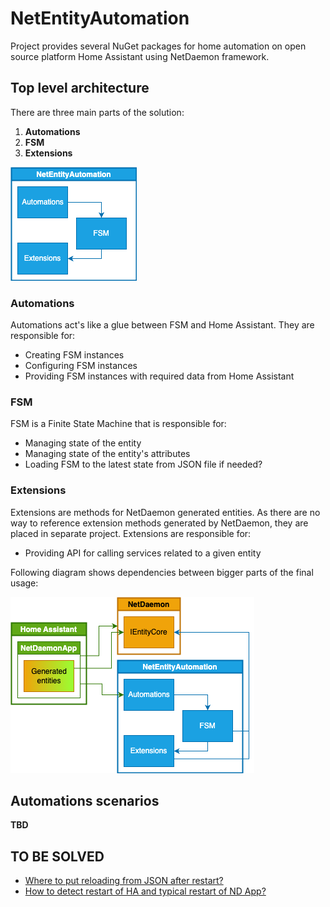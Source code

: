 # NetEntityAutomation

Project provides several NuGet packages for home automation on open source platform Home Assistant using NetDaemon framework.

## Top level architecture

There are three main parts of the solution:
1. **Automations**
2. **FSM**
3. **Extensions**

![NetEntityAutomation top level dependencies](Docs/Diagrams/NetEntityAutomation-top-level.drawio.png "NetEntityAutomation top level dependencies")

### Automations

Automations act's like a glue between FSM and Home Assistant.
They are responsible for:
- Creating FSM instances
- Configuring FSM instances
- Providing FSM instances with required data from Home Assistant

### FSM

FSM is a Finite State Machine that is responsible for:
- Managing state of the entity
- Managing state of the entity's attributes
- Loading FSM to the latest state from JSON file if needed?

### Extensions

Extensions are methods for NetDaemon generated entities.
As there are no way to reference extension methods generated by NetDaemon, they are placed in separate project.
Extensions are responsible for:
- Providing API for calling services related to a given entity

Following diagram shows dependencies between bigger parts of the final usage:

![Full usage diagram](Docs/Diagrams/dependency.png "Full usage diagram")


## Automations scenarios
**TBD**

## TO BE SOLVED
- <ins>Where to put reloading from JSON after restart?</ins>
- <ins>How to detect restart of HA and typical restart of ND App?</ins>